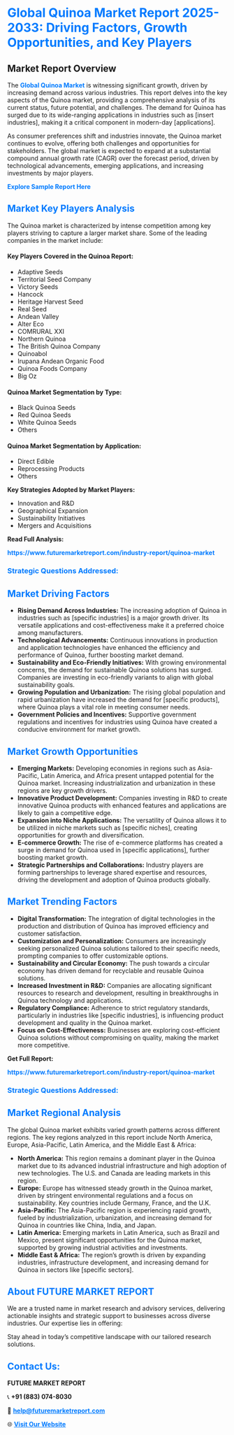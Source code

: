 <h1 style="color: #007BFF;">Global Quinoa Market Report 2025-2033: Driving Factors, Growth Opportunities, and Key Players</h1>

<section id="overview">
<h2>Market Report Overview</h2>
<p>The <a href="https://www.futuremarketreport.com/industry-report/quinoa-market" style="color: #007BFF; text-decoration: none;"><strong>Global Quinoa Market</strong></a> is witnessing significant growth, driven by increasing demand across various industries. This report delves into the key aspects of the Quinoa market, providing a comprehensive analysis of its current status, future potential, and challenges. The demand for Quinoa has surged due to its wide-ranging applications in industries such as [insert industries], making it a critical component in modern-day [applications].</p>
<p>As consumer preferences shift and industries innovate, the Quinoa market continues to evolve, offering both challenges and opportunities for stakeholders. The global market is expected to expand at a substantial compound annual growth rate (CAGR) over the forecast period, driven by technological advancements, emerging applications, and increasing investments by major players.</p>
</section>

<section id="overview">
<p><a href="https://www.futuremarketreport.com/request-sample/reportId=114153" style="color: #007BFF; text-decoration: none;"><strong>Explore Sample Report Here</strong></a></p>
</section>

<section id="key-players">
<h2 style="color: #007BFF;">Market Key Players Analysis</h2>
<p>The Quinoa market is characterized by intense competition among key players striving to capture a larger market share. Some of the leading companies in the market include:</p>
<h4>Key Players Covered in the Quinoa Report:</h4>
<ul><li>Adaptive Seeds</li><li>Territorial Seed Company</li><li>Victory Seeds</li><li>Hancock</li><li>Heritage Harvest Seed</li><li>Real Seed</li><li>Andean Valley</li><li>Alter Eco</li><li>COMRURAL XXI</li><li>Northern Quinoa</li><li>The British Quinoa Company</li><li>Quinoabol</li><li>Irupana Andean Organic Food</li><li>Quinoa Foods Company</li><li>Big Oz</li></ul>
<h4>Quinoa Market Segmentation by Type:</h4>
<ul><li>Black Quinoa Seeds</li><li>Red Quinoa Seeds</li><li>White Quinoa Seeds</li><li>Others</li></ul>

<h4>Quinoa Market Segmentation by Application:</h4>
<ul><li>Direct Edible</li><li>Reprocessing Products</li><li>Others</li></ul>
<p><strong>Key Strategies Adopted by Market Players:</strong></p>
<ul>
<li>Innovation and R&D</li>
<li>Geographical Expansion</li>
<li>Sustainability Initiatives</li>
<li>Mergers and Acquisitions</li>
</ul>
</section>

<section>
<p><strong>Read Full Analysis: </strong></p><a href="https://www.futuremarketreport.com/industry-report/quinoa-market" style="color: #007BFF; text-decoration: none;"><strong>https://www.futuremarketreport.com/industry-report/quinoa-market</strong></a>
<h3 style="color: #007BFF;">Strategic Questions Addressed:</h3>
</section>

<section id="driving-factors">
<h2 style="color: #007BFF;">Market Driving Factors</h2>
<ul>
<li><strong>Rising Demand Across Industries:</strong> The increasing adoption of Quinoa in industries such as [specific industries] is a major growth driver. Its versatile applications and cost-effectiveness make it a preferred choice among manufacturers.</li>
<li><strong>Technological Advancements:</strong> Continuous innovations in production and application technologies have enhanced the efficiency and performance of Quinoa, further boosting market demand.</li>
<li><strong>Sustainability and Eco-Friendly Initiatives:</strong> With growing environmental concerns, the demand for sustainable Quinoa solutions has surged. Companies are investing in eco-friendly variants to align with global sustainability goals.</li>
<li><strong>Growing Population and Urbanization:</strong> The rising global population and rapid urbanization have increased the demand for [specific products], where Quinoa plays a vital role in meeting consumer needs.</li>
<li><strong>Government Policies and Incentives:</strong> Supportive government regulations and incentives for industries using Quinoa have created a conducive environment for market growth.</li>
</ul>
</section>

<section id="growth-opportunities">
<h2 style="color: #007BFF;">Market Growth Opportunities</h2>
<ul>
<li><strong>Emerging Markets:</strong> Developing economies in regions such as Asia-Pacific, Latin America, and Africa present untapped potential for the Quinoa market. Increasing industrialization and urbanization in these regions are key growth drivers.</li>
<li><strong>Innovative Product Development:</strong> Companies investing in R&D to create innovative Quinoa products with enhanced features and applications are likely to gain a competitive edge.</li>
<li><strong>Expansion into Niche Applications:</strong> The versatility of Quinoa allows it to be utilized in niche markets such as [specific niches], creating opportunities for growth and diversification.</li>
<li><strong>E-commerce Growth:</strong> The rise of e-commerce platforms has created a surge in demand for Quinoa used in [specific applications], further boosting market growth.</li>
<li><strong>Strategic Partnerships and Collaborations:</strong> Industry players are forming partnerships to leverage shared expertise and resources, driving the development and adoption of Quinoa products globally.</li>
</ul>
</section>

<section id="trending-factors">
<h2 style="color: #007BFF;">Market Trending Factors</h2>
<ul>
<li><strong>Digital Transformation:</strong> The integration of digital technologies in the production and distribution of Quinoa has improved efficiency and customer satisfaction.</li>
<li><strong>Customization and Personalization:</strong> Consumers are increasingly seeking personalized Quinoa solutions tailored to their specific needs, prompting companies to offer customizable options.</li>
<li><strong>Sustainability and Circular Economy:</strong> The push towards a circular economy has driven demand for recyclable and reusable Quinoa solutions.</li>
<li><strong>Increased Investment in R&D:</strong> Companies are allocating significant resources to research and development, resulting in breakthroughs in Quinoa technology and applications.</li>
<li><strong>Regulatory Compliance:</strong> Adherence to strict regulatory standards, particularly in industries like [specific industries], is influencing product development and quality in the Quinoa market.</li>
<li><strong>Focus on Cost-Effectiveness:</strong> Businesses are exploring cost-efficient Quinoa solutions without compromising on quality, making the market more competitive.</li>
</ul>
</section>

<section>
<p><strong>Get Full Report: </strong></p><a href="https://www.futuremarketreport.com/industry-report/quinoa-market" style="color: #007BFF; text-decoration: none;"><strong>https://www.futuremarketreport.com/industry-report/quinoa-market</strong></a>
<h3 style="color: #007BFF;">Strategic Questions Addressed:</h3>
</section>


<section id="regional-analysis">
<h2 style="color: #007BFF;">Market Regional Analysis</h2>
<p>The global Quinoa market exhibits varied growth patterns across different regions. The key regions analyzed in this report include North America, Europe, Asia-Pacific, Latin America, and the Middle East & Africa:</p>
<ul>
<li><strong>North America:</strong> This region remains a dominant player in the Quinoa market due to its advanced industrial infrastructure and high adoption of new technologies. The U.S. and Canada are leading markets in this region.</li>
<li><strong>Europe:</strong> Europe has witnessed steady growth in the Quinoa market, driven by stringent environmental regulations and a focus on sustainability. Key countries include Germany, France, and the U.K.</li>
<li><strong>Asia-Pacific:</strong> The Asia-Pacific region is experiencing rapid growth, fueled by industrialization, urbanization, and increasing demand for Quinoa in countries like China, India, and Japan.</li>
<li><strong>Latin America:</strong> Emerging markets in Latin America, such as Brazil and Mexico, present significant opportunities for the Quinoa market, supported by growing industrial activities and investments.</li>
<li><strong>Middle East & Africa:</strong> The region’s growth is driven by expanding industries, infrastructure development, and increasing demand for Quinoa in sectors like [specific sectors].</li>
</ul>
</section>

<footer>
<h2 style="color: #007BFF;">About FUTURE MARKET REPORT</h2>
<p>We are a trusted name in market research and advisory services, delivering actionable insights and strategic support to businesses across diverse industries. Our expertise lies in offering:</p>

<p>Stay ahead in today’s competitive landscape with our tailored research solutions.</p>

<h2 style="color: #007BFF;">Contact Us:</h2>
<p><strong>FUTURE MARKET REPORT</strong></p>
<p>📞 <strong>+91 (883) 074-8030</strong></p>
<p>📧 <strong><a href="mailto:help@futuremarketreport.com" style="color: #007BFF;">help@futuremarketreport.com</a></strong></p>
<p>🌐 <strong><a href="https://www.futuremarketreport.com/" style="color: #007BFF;">Visit Our Website</a></strong></p>
</footer>